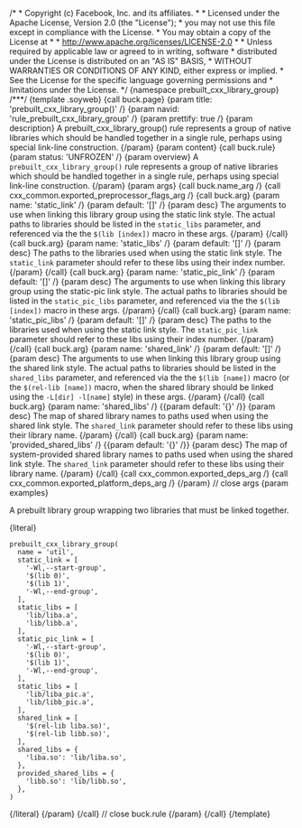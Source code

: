 /\* \* Copyright (c) Facebook, Inc. and its affiliates. \* \* Licensed
under the Apache License, Version 2.0 (the \"License\"); \* you may not
use this file except in compliance with the License. \* You may obtain a
copy of the License at \* \* http://www.apache.org/licenses/LICENSE-2.0
\* \* Unless required by applicable law or agreed to in writing,
software \* distributed under the License is distributed on an \"AS IS\"
BASIS, \* WITHOUT WARRANTIES OR CONDITIONS OF ANY KIND, either express
or implied. \* See the License for the specific language governing
permissions and \* limitations under the License. \*/ {namespace
prebuilt_cxx_library_group} /\*\*\*/ {template .soyweb} {call buck.page}
{param title: \'prebuilt_cxx_library_group()\' /} {param navid:
\'rule_prebuilt_cxx_library_group\' /} {param prettify: true /} {param
description} A prebuilt_cxx_library_group() rule represents a group of
native libraries which should be handled together in a single rule,
perhaps using special link-line construction. {/param} {param content}
{call buck.rule} {param status: \'UNFROZEN\' /} {param overview} A
`prebuilt_cxx_library_group()` rule represents a group of native
libraries which should be handled together in a single rule, perhaps
using special link-line construction. {/param} {param args} {call
buck.name_arg /} {call cxx_common.exported_preprocessor_flags_arg /}
{call buck.arg} {param name: \'static_link\' /} {param default: \'\[\]\'
/} {param desc} The arguments to use when linking this library group
using the static link style. The actual paths to libraries should be
listed in the `static_libs` parameter, and referenced via the the
`$(lib [index])` macro in these args. {/param} {/call} {call buck.arg}
{param name: \'static_libs\' /} {param default: \'\[\]\' /} {param desc}
The paths to the libraries used when using the static link style. The
`static_link` parameter should refer to these libs using their index
number. {/param} {/call} {call buck.arg} {param name:
\'static_pic_link\' /} {param default: \'\[\]\' /} {param desc} The
arguments to use when linking this library group using the static-pic
link style. The actual paths to libraries should be listed in the
`static_pic_libs` parameter, and referenced via the the `$(lib [index])`
macro in these args. {/param} {/call} {call buck.arg} {param name:
\'static_pic_libs\' /} {param default: \'\[\]\' /} {param desc} The
paths to the libraries used when using the static link style. The
`static_pic_link` parameter should refer to these libs using their index
number. {/param} {/call} {call buck.arg} {param name: \'shared_link\' /}
{param default: \'\[\]\' /} {param desc} The arguments to use when
linking this library group using the shared link style. The actual paths
to libraries should be listed in the `shared_libs` parameter, and
referenced via the the `$(lib [name])` macro (or the `$(rel-lib [name])`
macro, when the shared library should be linked using the
`-L[dir] -l[name]` style) in these args. {/param} {/call} {call
buck.arg} {param name: \'shared_libs\' /} {{param default: \'{}\' /}}
{param desc} The map of shared library names to paths used when using
the shared link style. The `shared_link` parameter should refer to these
libs using their library name. {/param} {/call} {call buck.arg} {param
name: \'provided_shared_libs\' /} {{param default: \'{}\' /}} {param
desc} The map of system-provided shared library names to paths used when
using the shared link style. The `shared_link` parameter should refer to
these libs using their library name. {/param} {/call} {call
cxx_common.exported_deps_arg /} {call
cxx_common.exported_platform_deps_arg /} {/param} // close args {param
examples}

A prebuilt library group wrapping two libraries that must be linked
together.

{literal}

``` {.prettyprint .lang-py}
prebuilt_cxx_library_group(
  name = 'util',
  static_link = [
    '-Wl,--start-group',
    '$(lib 0)',
    '$(lib 1)',
    '-Wl,--end-group',
  ],
  static_libs = [
    'lib/liba.a',
    'lib/libb.a',
  ],
  static_pic_link = [
    '-Wl,--start-group',
    '$(lib 0)',
    '$(lib 1)',
    '-Wl,--end-group',
  ],
  static_libs = [
    'lib/liba_pic.a',
    'lib/libb_pic.a',
  ],
  shared_link = [
    '$(rel-lib liba.so)',
    '$(rel-lib libb.so)',
  ],
  shared_libs = {
    'liba.so': 'lib/liba.so',
  },
  provided_shared_libs = {
    'libb.so': 'lib/libb.so',
  },
)
```

{/literal} {/param} {/call} // close buck.rule {/param} {/call}
{/template}
